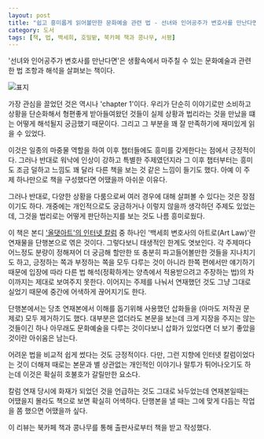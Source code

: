 ```yaml
---
layout: post
title: "쉽고 흥미롭게 읽어볼만한 문화예술 관련 법 - 선녀와 인어공주가 변호사를 만난다면"
category: 도서
tags: [책, 법, 백세희, 호밀밭, 북카페 책과 콩나무, 서평]
---
```


'선녀와 인어공주가 변호사를 만난다면'은
생활속에서 마주칠 수 있는 문화예술과 관련한 법 조항과 해석을 살펴보는 책이다.

![표지](https://images2.imgbox.com/0b/88/UK9itQe8_o.jpg)

가장 관심을 끌었던 것은 역시나 'chapter 1'이다.
우리가 단순히 이야기로만 소비하고
상황을 단순화해서 형편좋게 받아들여왔던 것들이
실제 상황과 법리라는 것을 만났을 떄는 어떻게 해석될지 궁금했기 때문이다.
그리고 그 부분을 꽤 잘 만족하기에 재미있게 읽을 수 있었다.

이것은 일종의 마중물 역할을 하여 이후 챕터들에도 흥미를 갖게한다는 점에서 긍정적이다.
그러나 반대로 워낙에 인상이 강하고 특별한 주제였던지라
그 이후 챕터부터는 흥미도 조금 덜하고
느낌도 꽤 달라 다른 책을 보는 것 같은 느낌이 들기도 했다.
아예 이 주제 하나만으로 책을 구성했다면 어땠을까 아쉬운 이유다.

그러나 반대로, 다양한 상황을 다룸으로써 여러 경우에 대해 살펴볼 수 있다는 것은 장점이기도 하다.
개중에는 개인적으로도 궁금하거나 이렇지 않을까 생각하던 주제도 있었는데,
그것을 법리로는 어떻게 판단하는지를 보는 것도 나름 흥미로웠다.

이 책은 본디 ['올댓아트'의 인터넷 칼럼](https://blog.naver.com/PostList.nhn?blogId=allthat_art&categoryNo=116) 중 하나인
'백세희 변호사의 아트로(Art Law)'란 연재물을 단행본으로 엮은 것이다.
그렇다보니 태생적인 한계도 엿보인다.
각 주제마다 어느정도 분량이 정해져어 더 궁금해 할만한 또 충분히 파고들어볼만한 것들을 지나치기도 하고,
긍정하는 쪽과 부정하는 쪽을 모두 다루는 것이 아니라 한쪽 편에서만 얘기하기 때문에
입장에 따라 다른 법 해석(정확하게는 양측에서 적용받으려고 주장하는 법)의 차이까지는 제대로 보여주지 못한다.
이어지는 주제를 나눠서 연재했던 것도 그냥 그대로 실었기 때문에 중간에 어색하게 끊어지기도 한다.

단행본에서는 당초 연재본에서 이해를 돕기위해 사용했던 삽화들을 (아마도 저작권 문제로) 모두 제거하기도 했다.
대부분은 없더라도 본문을 보는데 크게 지장을 주지는 않는 것들이긴 하나
아무래도 문화예술을 다루는 것이다보니 삽화가 있었다면 더 보기 좋았을 것이란 아쉬움은 남는다.

어려운 법을 비교적 쉽게 썼다는 것도 긍정적이다.
다만, 그런 지향에 인터넷 칼럼이었다는 것이 더해져
때로는 본문과 별 상관없는 개인적인 이야기나 말투가 튀어나오기도 하는데
이것은 확실히 호불호가 갈릴만한 요소다.

칼럼 연재 당시에 화재가 되었던 것을 언급하는 것도 그대로 놔두었는데
연재본일때는 어땠을지 몰라도 책으로 보면 확실히 어색하다.
단행본을 낼 때는 그에 맞게 다듬는 작업을 쫌 했으면 어땠을까 싶다.



<div class="im im-info">
이 리뷰는 북카페 책과 콩나무를 통해 출판사로부터 책을 받고 작성했다.
</div>
